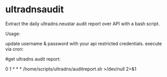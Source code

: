 # ultradnsaudit
Extract the daily ultradns.neustar audit report over API with a bash script.


Usage:

update username & password with your api restricted credentials.
execute via cron:

#get ultradns audit report:

0 1 * * * /home/scripts/ultradns/auditreport.sh >/dev/null 2>&1
